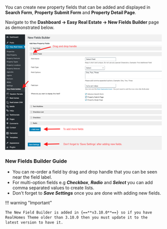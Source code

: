 You can create new property fields that can be added and displayed in **Search Form**, **Property Submit Form** and **Property Detail Page**.

Navigate to the **Dashboard → Easy Real Estate → New Fields Builder** page as demonstrated below. 

![New Fields Builder](images/other-features/new-fields-builder.png)

### **New Fields Builder Guide**
- You can re-order a field by drag and drop handle that you can be seen near the field label.
- For multi-option fields e.g ***Checkbox***, ***Radio*** and ***Select*** you can add comma separated values to create lists.
- Don't forget to ***Save Settings*** once you are done with adding new fields.

!!! warning "Important"

    The New Field Builder is added in {==**v3.10.0**==} so if you have RealHomes Theme older than 3.10.0 then you must update it to the latest version to have it.